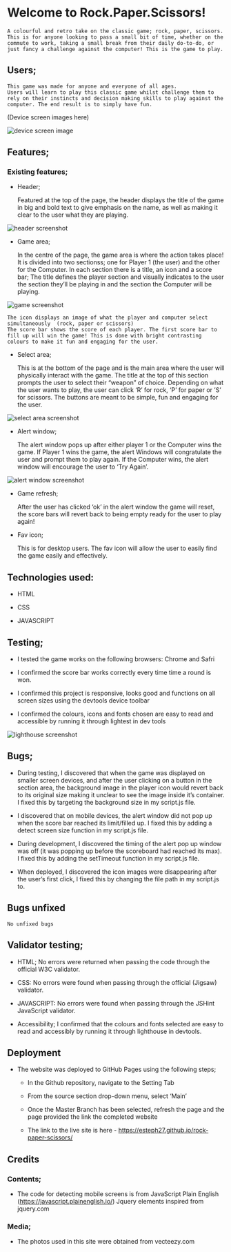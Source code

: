 # Welcome to Rock.Paper.Scissors!

    A colourful and retro take on the classic game; rock, paper, scissors. This is for anyone looking to pass a small bit of time, whether on the commute to work, taking a small break from their daily do-to-do, or just fancy a challenge against the computer! This is the game to play. 

## Users;

    This game was made for anyone and everyone of all ages. 
    Users will learn to play this classic game whilst challenge them to rely on their instincts and decision making skills to play against the computer. The end result is to simply have fun. 

(Device screen images here) 

![device screen image](assets/screenshots/device_screens.png)

## Features;

### Existing features;

* Header;

    Featured at the top of the page, the header displays the title of the game in big and bold text to give emphasis on the name, as well as making it clear to the user what they are playing. 

![header screenshot](assets/screenshots/header.png)

* Game area;

    In the centre of the page, the game area is where the action takes place! It is divided into two sectionss; one for Player 1 (the user) and the other for the Computer. In each section there is a title, an icon and a score bar;
    The title defines the player section and visually indicates to the user the section they’ll be playing in and the section the Computer will be playing. 

![game screenshot](assets/screenshots/game_area.png)

    The icon displays an image of what the player and computer select simultaneously  (rock, paper or scissors)
    The score bar shows the score of each player. The first score bar to fill up will win the game! This is done with bright contrasting colours to make it fun and engaging for the user. 

* Select area;

    This is at the bottom of the page and is the main area where the user will physically interact with the game. The title at the top of this section prompts the user to select their “weapon” of choice. Depending on what the user wants to play, the user can click ‘R’ for rock, ‘P’ for paper or ’S’ for scissors. The buttons are meant to be simple, fun and engaging for the user. 

![select area screenshot](assets/screenshots/select_area_btn.png)

* Alert window;

    The alert window pops up after either player 1 or the Computer wins the game. If Player 1 wins the game, the alert Windows will congratulate the user and prompt them to play again. If the Computer wins, the alert window will encourage the user to ‘Try Again’.

![alert window screenshot](assets/screenshots/alert_window.png)



* Game refresh;

    After the user has clicked ‘ok’ in the alert window the game will reset, the score bars will revert back to being empty ready for the user to play again!


* Fav icon;

    This is for desktop users. The fav icon will allow the user to easily find the game easily and effectively.


## Technologies used:

* HTML 

* CSS 

* JAVASCRIPT 


## Testing;

* I tested the game works on the following browsers: Chrome and Safri

* I confirmed the score bar works correctly every time time a round is won. 

* I confirmed this project is responsive, looks good and functions on all screen sizes using the devtools   device toolbar 

* I confirmed the colours, icons and fonts chosen are easy to read and accessible by running it through lightest in dev tools

![lighthouse screenshot](assets/screenshots/lighthouse.png)

## Bugs;

* During testing, I discovered that when the game was displayed on smaller screen devices, and after the user clicking on a button in the section area, the background image in the player icon would revert back to its original size making it unclear to see the image inside it’s container. I fixed this by targeting the background size in my script.js file. 

* I discovered that on mobile devices, the alert window did not pop up when the score bar reached its limit/filled up. I fixed this by adding a detect screen size function in my script.js file.

* During development, I discovered the timing of the alert pop up window was off (it was popping up before the scoreboard had reached its max). I fixed this by adding the setTimeout function in my script.js file.

* When deployed, I discovered the icon images were disappearing after the user’s first click, I fixed this by changing the file path in my script.js to.

## Bugs unfixed 

    No unfixed bugs 

## Validator testing;

* HTML; No errors were returned when passing the code through the official W3C validator.

* CSS: No errors were found when passing through the official (Jigsaw) validator.

* JAVASCRIPT: No errors were found when passing through the JSHint JavaScript validator.

* Accessibility; I confirmed that the colours and fonts selected are easy to read and accessibly by running it through lighthouse in devtools.

## Deployment

* The website was deployed to GitHub Pages using the following steps;

    * In the Github repository, navigate to the Setting Tab 

    * From the source section drop-down menu, select ‘Main’

    * Once the Master Branch has been selected, refresh the page and the page provided the link the completed website 

    * The link to the live site is here - https://esteph27.github.io/rock-paper-scissors/

## Credits

### Contents;

* The code for detecting mobile screens is from JavaScript Plain English (https://javascript.plainenglish.io/)
Jquery elements inspired from jquery.com

### Media;

* The photos used in this site were obtained from vecteezy.com





